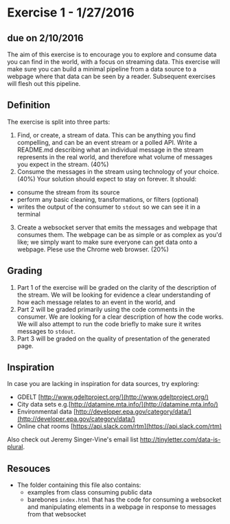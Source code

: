 # Exercise 1 - 1/27/2016
## due on 2/10/2016

The aim of this exercise is to encourage you to explore and consume data you can find in the world, with a focus on streaming data. This exercise will make sure you can build a minimal pipeline from a data source to a webpage where that data can be seen by a reader. Subsequent exercises will flesh out this pipeline. 

## Definition

The exercise is split into three parts:

1. Find, or create, a stream of data. This can be anything you find compelling, and can be an event stream or a polled API. Write a README.md describing what an individual message in the stream represents in the real world, and therefore what volume of messages you expect in the stream. (40%)
2. Consume the messages in the stream using technology of your choice. (40%) Your solution should expect to stay on forever. It should:
  * consume the stream from its source
  * perform any basic cleaning, transformations, or filters (optional)
  * writes the output of the consumer to `stdout` so we can see it in a terminal
3. Create a websocket server that emits the messages and webpage that consumes them. The webpage can be as simple or as complex as you'd like; we simply want to make sure everyone can get data onto a webpage. Plese use the Chrome web browser. (20%)

## Grading

1. Part 1 of the exercise will be graded on the clarity of the description of the stream. We will be looking for evidence a clear understanding of how each message relates to an event in the world, and 
2. Part 2 will be graded primarily using the code comments in the consumer. We are looking for a clear description of how the code works. We will also attempt to run the code briefly to make sure it writes messages to `stdout`. 
3. Part 3 will be graded on the quality of presentation of the generated page. 

## Inspiration

In case you are lacking in inspiration for data sources, try exploring:
* GDELT [http://www.gdeltproject.org/](http://www.gdeltproject.org/)
* City data sets e.g.[http://datamine.mta.info/](http://datamine.mta.info/)
* Environmental data [http://developer.epa.gov/category/data/](http://developer.epa.gov/category/data/)
* Online chat rooms [https://api.slack.com/rtm](https://api.slack.com/rtm)

Also check out Jeremy Singer-Vine's email list http://tinyletter.com/data-is-plural.

## Resouces

* The folder containing this file also contains:
  * examples from class consuming public data
  * barebones `index.html` that has the code for consuming a websocket and manipulating elements in a webpage in response to messages from that websocket
